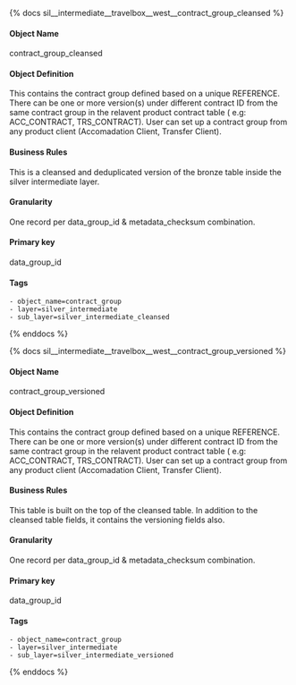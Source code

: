 {% docs sil__intermediate__travelbox__west__contract_group_cleansed %}

#### Object Name
contract_group_cleansed

#### Object Definition
This contains the contract group defined based on a unique REFERENCE. There can be one or more version(s) under different contract ID from the same contract group in the relavent product contract table ( e.g: ACC_CONTRACT, TRS_CONTRACT). User can set up a contract group from any product client (Accomadation Client, Transfer Client).

#### Business Rules
This is a cleansed and deduplicated version of the bronze table inside the silver intermediate layer.

#### Granularity
One record per data_group_id & metadata_checksum combination.

#### Primary key
data_group_id

#### Tags
    - object_name=contract_group
    - layer=silver_intermediate
    - sub_layer=silver_intermediate_cleansed

{% enddocs %}

{% docs sil__intermediate__travelbox__west__contract_group_versioned %}

#### Object Name
contract_group_versioned

#### Object Definition
This contains the contract group defined based on a unique REFERENCE. There can be one or more version(s) under different contract ID from the same contract group in the relavent product contract table ( e.g: ACC_CONTRACT, TRS_CONTRACT). User can set up a contract group from any product client (Accomadation Client, Transfer Client).

#### Business Rules
This table is built on the top of the cleansed table. In addition to the cleansed table fields, it contains the versioning fields also.

#### Granularity
One record per data_group_id & metadata_checksum combination.

#### Primary key
data_group_id

#### Tags
    - object_name=contract_group
    - layer=silver_intermediate
    - sub_layer=silver_intermediate_versioned

{% enddocs %}